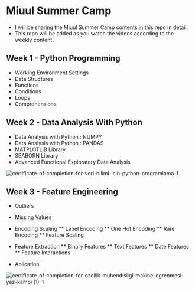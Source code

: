 # Miuul Summer Camp

* I will be sharing the Miuul Summer Camp contents in this repo in detail.
* This repo will be added as you watch the videos according to the weekly content.


## Week 1 - Python Programming

* Working Environment Settings
* Data Structures
* Functions 
* Conditions
* Loops
* Comprehensions


## Week 2 - Data Analysis With Python

* Data Analysis with Python : NUMPY
* Data Analysis with Python : PANDAS
* MATPLOTLIB Library
* SEABORN Library
* Advanced Functional Exploratory Data Analysis

![certificate-of-completion-for-veri-bilimi-icin-python-programlama-1](https://user-images.githubusercontent.com/76455945/183254352-a50e54cb-9170-4eff-9ba2-bbc1eafe12f0.png)


## Week 3 - Feature Engineering

* Outliers
* Missing Values
* Encoding Scaling
** Label Encoding
** One Hot Encoding
** Rare Encoding
** Feature Scaling

* Feature Extraction
** Binary Features
** Text Features
** Date Features
** Feature Interactions

* Aplication


![certificate-of-completion-for-ozellik-muhendisligi-makine-ogrenmesi-yaz-kampi (1)-1](https://user-images.githubusercontent.com/76455945/183254752-e5e4335b-f984-43f3-860d-af42030875fd.png)

